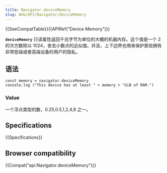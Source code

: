 ```yaml
---
title: Navigator.deviceMemory
slug: Web/API/Navigator/deviceMemory
---
```

{{SeeCompatTable}}{{APIRef("Device Memory")}}

**`deviceMemory`** 只读属性返回千兆字节为单位的大概的机器内存。这个值是一个 2 的次方数除以 1024，舍去小数点的近似值。并且，上下边界也用来保护那些拥有非常低端或者高端设备的用户的隐私。

## 语法

```plain
const memory = navigator.deviceMemory
console.log ("This device has at least " + memory + "GiB of RAM.")
```

### Value

一个浮点类型的数，0.25,0.5,1,2,4,8 之一。

## Specifications

{{Specifications}}

## Browser compatibility

{{Compat("api.Navigator.deviceMemory")}}
